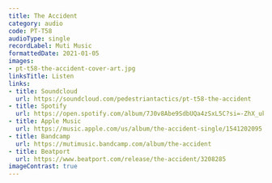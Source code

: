 ```yaml
---
title: The Accident
category: audio
code: PT-T58
audioType: single
recordLabel: Muti Music
formattedDate: 2021-01-05
images:
- pt-t58-the-accident-cover-art.jpg
linksTitle: Listen
links:
- title: Soundcloud
  url: https://soundcloud.com/pedestriantactics/pt-t58-the-accident
- title: Spotify
  url: https://open.spotify.com/album/7J0v8Abe9SdbUQa4zSxL5C?si=-ZhX_ukgSaOgrrl8jC56jg
- title: Apple Music
  url: https://music.apple.com/us/album/the-accident-single/1541202095
- title: Bandcamp
  url: https://mutimusic.bandcamp.com/album/the-accident
- title: Beatport
  url: https://www.beatport.com/release/the-accident/3208285
imageContrast: true
---
```






